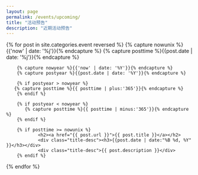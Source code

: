 ```yaml
---
layout: page
permalink: /events/upcoming/
title: "活动预告"
description: "近期活动预告"
---
```


<div class="tiles">
{% for post in site.categories.event reversed %}
        {% capture nowunix %}{{'now' | date: '%j'}}{% endcapture %}
        {% capture posttime %}{{post.date | date: '%j'}}{% endcapture %}

        {% capture nowyear %}{{'now' | date: '%Y'}}{% endcapture %}
        {% capture postyear %}{{post.date | date: '%Y'}}{% endcapture %}

        {% if postyear > nowyear %}
  	   {% capture posttime %}{{ posttime | plus:'365'}}{% endcapture %}
        {% endif %}

        {% if postyear < nowyear %}
           {% capture posttime %}{{ posttime | minus:'365'}}{% endcapture %}
        {% endif %}

        {% if posttime >= nowunix %}
                <h2><a href="{{ post.url }}">{{ post.title }}</a></h2>
                <div class="title-desc"><h3>{{post.date | date:"%B %d, %Y" }}</h3></div>
                <div class="title-desc">{{ post.description }}</div>
        {% endif %}
{% endfor %}
</div><!-- /.tiles -->
